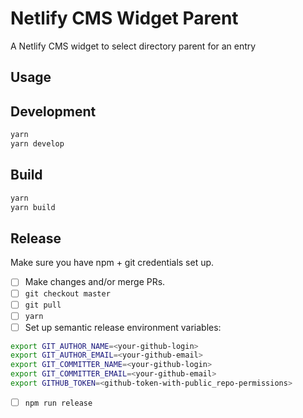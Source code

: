 # Netlify CMS Widget Parent

A Netlify CMS widget to select directory parent for an entry

## Usage

## Development

```bash
yarn
yarn develop
```

## Build

```bash
yarn
yarn build
```

## Release

Make sure you have npm + git credentials set up.

- [ ] Make changes and/or merge PRs.
- [ ] `git checkout master`
- [ ] `git pull`
- [ ] `yarn`
- [ ] Set up semantic release environment variables:

```bash
export GIT_AUTHOR_NAME=<your-github-login>
export GIT_AUTHOR_EMAIL=<your-github-email>
export GIT_COMMITTER_NAME=<your-github-login>
export GIT_COMMITTER_EMAIL=<your-github-email>
export GITHUB_TOKEN=<github-token-with-public_repo-permissions>
```

- [ ] `npm run release`
